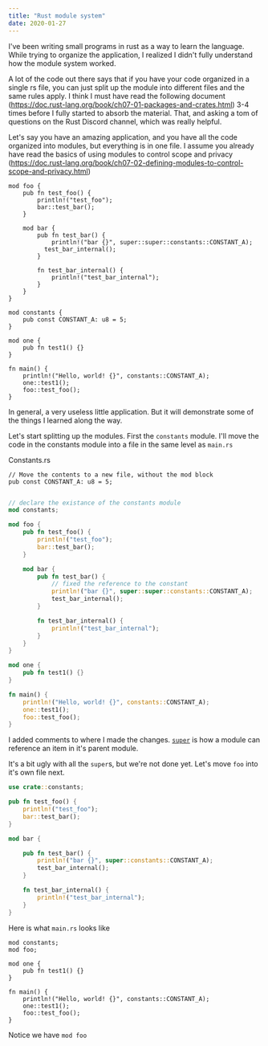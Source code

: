 ```yaml
---
title: "Rust module system"
date: 2020-01-27
---
```


I've been writing small programs in rust as a way to learn the language. While trying to organize the application, I realized I didn't fully understand how the module system worked.

A lot of the code out there says that if you have your code organized in a single rs file, you can just split up the module into different files and the same rules apply. I think I must have read the following document (https://doc.rust-lang.org/book/ch07-01-packages-and-crates.html) 3-4 times before I fully started to absorb the material. That, and asking a tom of questions on the Rust Discord channel, which was really helpful.

Let's say you have an amazing application, and you have all the code organized into modules, but everything is in one file. I assume you already have read the basics of using modules to control scope and privacy (https://doc.rust-lang.org/book/ch07-02-defining-modules-to-control-scope-and-privacy.html)

```
mod foo {
    pub fn test_foo() {
        println!("test_foo");
        bar::test_bar();
    }

    mod bar {
        pub fn test_bar() {
            println!("bar {}", super::super::constants::CONSTANT_A);
		  test_bar_internal();
        }

        fn test_bar_internal() {
            println!("test_bar_internal");
        }
    }
}

mod constants {
    pub const CONSTANT_A: u8 = 5;
}

mod one {
    pub fn test1() {}
}

fn main() {
    println!("Hello, world! {}", constants::CONSTANT_A);
    one::test1();
    foo::test_foo();
}
```

In general, a very useless little application. But it will demonstrate some of the things I learned along the way.

Let's start splitting up the modules. First the `constants` module.
I'll move the code in the constants module into a file in the same level as `main.rs`

Constants.rs

```
// Move the contents to a new file, without the mod block
pub const CONSTANT_A: u8 = 5;
```

```Main.rs

// declare the existance of the constants module
mod constants;

mod foo {
    pub fn test_foo() {
        println!("test_foo");
        bar::test_bar();
    }

    mod bar {
        pub fn test_bar() {
            // fixed the reference to the constant
            println!("bar {}", super::super::constants::CONSTANT_A);
            test_bar_internal();
        }

        fn test_bar_internal() {
            println!("test_bar_internal");
        }
    }
}

mod one {
    pub fn test1() {}
}

fn main() {
    println!("Hello, world! {}", constants::CONSTANT_A);
    one::test1();
    foo::test_foo();
}
```

I added comments to where I made the changes.
[`super`](https://doc.rust-lang.org/book/ch07-03-paths-for-referring-to-an-item-in-the-module-tree.html) is how a module
can reference an item in it's parent module.

It's a bit ugly with all the `super`s, but we're not done yet.
Let's move `foo` into it's own file next.

```foo.rs
use crate::constants;

pub fn test_foo() {
    println!("test_foo");
    bar::test_bar();
}

mod bar {

    pub fn test_bar() {
        println!("bar {}", super::constants::CONSTANT_A);
        test_bar_internal();
    }

    fn test_bar_internal() {
        println!("test_bar_internal");
    }
}
```

Here is what `main.rs` looks like

```
mod constants;
mod foo;

mod one {
    pub fn test1() {}
}

fn main() {
    println!("Hello, world! {}", constants::CONSTANT_A);
    one::test1();
    foo::test_foo();
}
```

Notice we have `mod foo`
